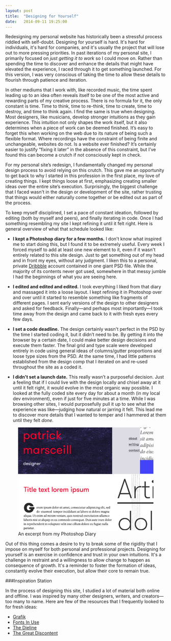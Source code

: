```yaml
---
layout: post
title:  "Designing for Yourself"
date:   2014-09-11 19:25:00
---
```


Redesigning my personal website has historically been a stressful process riddled with self-doubt. Designing for yourself is hard. It's hard for individuals, it's hard for companies, and it's usually the project that will lose out to more pressing priorities. In past iterations of my personal site, I primarily focused on _just getting it to work_ so I could move on. Rather than spending the time to discover and enhance the details that might have elevated the experience, I raced through it to get something launched. For this version, I was very conscious of taking the time to allow these details to flourish through patience and iteration.

In other mediums that I work with, like recorded music, the time spent leading up to an idea often reveals itself to be one of the most active and rewarding parts of my creative process. There is no formula for it, the only constant is time. Time to think, time to re-think, time to create, time to destroy, and time to think again. I find the same is true when designing. Most designers, like musicians, develop stronger intuitions as they gain experience. This intuition not only shapes the work itself, but it also determines when a piece of work can be deemed finished. It’s easy to forget this when working on the web due to its nature of being such a flexible format. Where recordings have the constraint of being finite and unchangeable, websites do not. Is a website ever finished? It’s certainly easier to justify “fixing it later” in the absence of this constraint, but I’ve found this can become a crutch if not consciously kept in check.

<!--more-->

For my personal site’s redesign, I fundamentally changed my personal design process to avoid relying on this crutch. This gave me an opportunity to get back to why I started in this profession in the first place, my love of creating things. I kept things loose at first, emphasizing creating smaller ideas over the entire site’s execution. Surprisingly, the biggest challenge that I faced wasn't in the design or development of the site, rather trusting that things would either naturally come together or be edited out as part of the process.

To keep myself disciplined, I set a pace of constant ideation, followed by editing (both by myself and peers), and finally iterating in code. Once I had something resembling my site I kept refining it until it felt right. Here is general overview of what that schedule looked like:

* **I kept a Photoshop diary for a few months.** I don't know what inspired me to start doing this, but I found it to be extremely useful. Every week I forced myself to add at least one new element to it, even if it wasn't entirely related to this site design. Just to get something out of my head and in front my eyes, without any judgment. I liken this to a personal, private [Dribbble](http://dribbble.com) account contained in one giant PSD file. While the majority of its contents never got used, somewhere in that messy jumble I had the beginnings of what you are seeing here.

* **I edited and edited and edited.** I took everything I liked from that diary and massaged it into a loose layout. I kept refining it in Photoshop over and over until it started to resemble something like fragments of different pages. I sent early versions of the design to other designers and asked for feedback. Finally—and perhaps most importantly—I took time away from the design and came back to it with fresh eyes every few days.

* **I set a code deadline.** The design certainly wasn't perfect in the PSD by the time I started coding it, but it didn’t need to be. By getting it into the browser by a certain date, I could make better design decisions and execute them faster. The final grid and type scale were developed entirely in code using general ideas of columns/gutter proportions and loose type sizes from the PSD. At the same time, I had little patterns established from the design comp that I iterated on and re-used throughout the site as a coded it.

* **I didn't set a launch date.** This really wasn’t a purposeful decision. Just a feeling that if I could live with the design locally and chisel away at it until it felt right, it would evolve in the most organic way possible. I looked at the fully coded site every day for about a month (in my local dev environment), even if just for five minutes at a time. While I was browsing other sites, I would purposefully pull it up to see what the experience was like—judging how natural or jarring it felt. This lead me to discover more details that I wanted to temper and I hammered at them until they felt _done_.

<figure>
	<img src="/m/ps-diary.jpg" alt="An screenshot of my Photoshop Diary">
	<figcaption>
		An excerpt from my Photoshop Diary
	</figcaption>
</figure>

Out of this thing comes a desire to try to break some of the rigidity that I impose on myself for both personal and professional projects. Designing for yourself is an exercise in confidence and trust in your own intuitions. It's a challenge in restraint and a willingness to allow change to happen as consequence of growth. It's a reminder to foster the formation of ideas, constantly evolve their execution, but allow their core to remain true.

<!--aside-one-->

<div class="icon-post-design-self icon--post"></div>

###Inspiration Station

In the process of designing this site, I studied a lot of material both online and offline. I was inspired by many other designers, writers, and creators—too many to name. Here are few of the resources that I frequently looked to for fresh ideas:

* [Grafik](http://www.grafik.net)
* [Fonts In Use](http://www.fontsinuse.net)
* [The Dieline](http://thedieline.com)
* [The Great Discontent](http://thegreatdiscontent.com)
